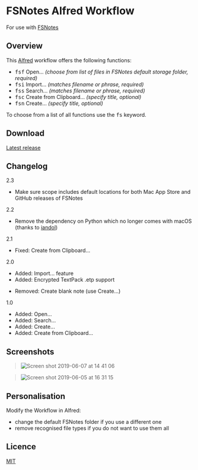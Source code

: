 # FSNotes Alfred Workflow

For use with [FSNotes](https://github.com/gingerbeardman/fsnotes-alfred-workflow)

## Overview

This [Alfred](https://www.alfredapp.com) workflow offers the following functions:

- <kbd>fsf</kbd> Open... _(choose from list of files in FSNotes default storage folder, required)_
- <kbd>fsi</kbd> Import... _(matches filename or phrase, required)_
- <kbd>fss</kbd> Search... _(matches filename or phrase, required)_
- <kbd>fsc</kbd> Create from Clipboard... _(specify title, optional)_
- <kbd>fsn</kbd> Create... _(specify title, optional)_

To choose from a list of all functions use the <kbd>fs</kbd> keyword.

## Download
[Latest release](https://github.com/gingerbeardman/fsnotes-alfred-workflow/releases)

## Changelog

2.3
+ Make sure scope includes default locations for both Mac App Store and GitHub releases of FSNotes

2.2
+ Remove the dependency on Python which no longer comes with macOS (thanks to [iandol](https://github.com/iandol))

2.1
+ Fixed: Create from Clipboard...

2.0
+ Added: Import... feature
+ Added: Encrypted TextPack .etp support
- Removed: Create blank note (use Create...)

1.0
+ Added: Open...
+ Added: Search...
+ Added: Create...
+ Added: Create from Clipboard...

## Screenshots
> ![Screen shot 2019-06-07 at 14 41 06](https://user-images.githubusercontent.com/49612/59108347-956f9a00-8932-11e9-9026-1d34f44cdfb9.png)

> ![Screen shot 2019-06-05 at 16 31 15](https://user-images.githubusercontent.com/49612/58969319-6aa90880-87af-11e9-93e6-6900356d9a2c.png)

## Personalisation
Modify the Workflow in Alfred:
- change the default FSNotes folder if you use a different one
- remove recognised file types if you do not want to use them all

## Licence
[MIT](https://github.com/gingerbeardman/fsnotes-alfred-workflow/blob/main/LICENSE)
